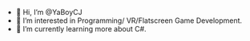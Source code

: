 - 👋 Hi, I’m @YaBoyCJ
- 👀 I’m interested in Programming/ VR/Flatscreen Game Development.
- 🌱 I’m currently learning more about C#.

